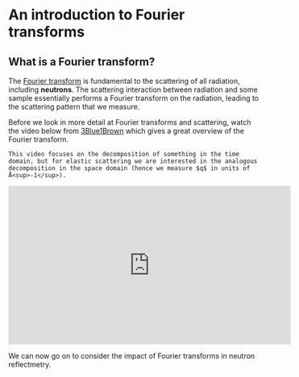 # An introduction to Fourier transforms

## What is a Fourier transform?

The [Fourier transform](https://en.wikipedia.org/wiki/Fourier_transform) is fundamental to the scattering of all radiation, including **neutrons**. 
The scattering interaction between radiation and some sample essentially performs a Fourier transform on the radiation, leading to the scattering pattern that we measure. 

Before we look in more detail at Fourier transforms and scattering, watch the video below from [3Blue1Brown](https://www.3blue1brown.com) which gives a great overview of the Fourier transform. 
```{note}
This video focuses on the decomposition of something in the time domain, but for elastic scattering we are interested in the analogous decomposition in the space domain (hence we measure $q$ in units of Å<sup>-1</sup>).
```

<center>
    <iframe width="560" height="315" src="https://www.youtube.com/embed/spUNpyF58BY" title="YouTube video player" frameborder="0" allow="accelerometer; autoplay; clipboard-write; encrypted-media; gyroscope; picture-in-picture" allowfullscreen></iframe>
</center>

We can now go on to consider the impact of Fourier transforms in neutron reflectmetry. 